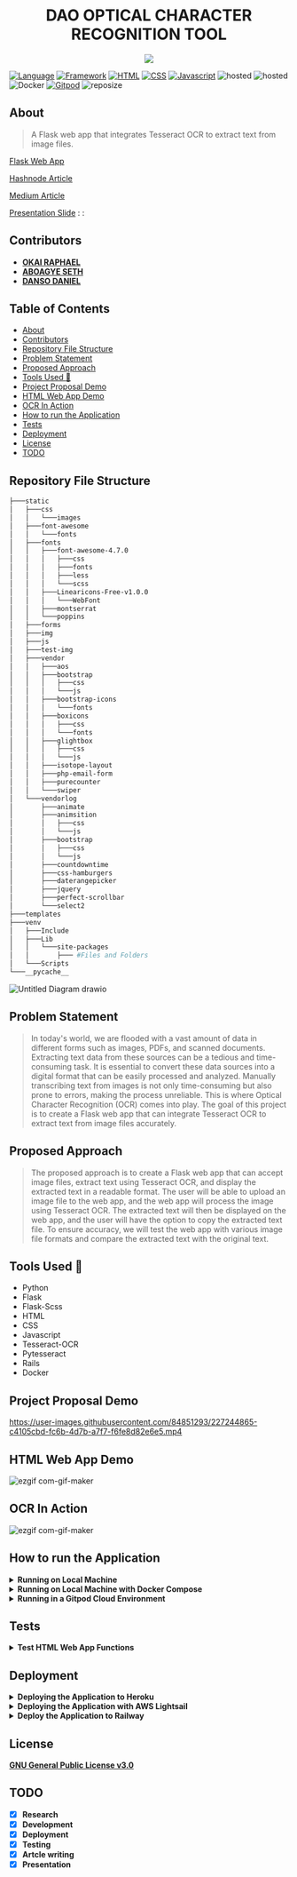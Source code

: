 <h1 align="center">DAO OPTICAL CHARACTER RECOGNITION TOOL</h1>

<p align="center">
  <img src="https://cdn.investintech.com/wp-content/uploads/2021/06/OCR-Software.jpg">
</p>


[![Language](https://img.shields.io/badge/Python-darkblue.svg?style=flat&logo=python&logoColor=white)](https://www.python.org)
[![Framework](https://img.shields.io/badge/Flask-darkgreen.svg?style=flat&logo=flask&logoColor=white)](https://flask.palletsprojects.com/en/2.2.x/)
[![HTML](https://img.shields.io/badge/HTML-black.svg?style=flat&logo=html5&logoColor=white)](https://html.com/)
[![CSS](https://img.shields.io/badge/CSS-yellow.svg?style=flat&logo=css3&logoColor=white)](https://www.w3.org/TR/CSS/#css)
[![Javascript](https://img.shields.io/badge/Javascript-yellow.svg?style=flat&logo=javascript&logoColor=white)](https://www.javascript.com/)
![hosted](https://img.shields.io/badge/Heroku-430098?style=flat&logo=heroku&logoColor=white)
![hosted](https://img.shields.io/badge/Railway-430098?style=flat&logo=railway&logoColor=white)
![Docker](https://img.shields.io/badge/Docker-blue?style=flat&logo=docker&logoColor=white)
[![Gitpod](https://img.shields.io/badge/Gitpod-orange?style=flat&logo=gitpod&logoColor=white)](https://www.gitpod.io/)
![reposize](https://img.shields.io/github/repo-size/Nneji123/Automatic-License-Plate-Detection-Recognition-API)


## About
>A Flask web app that integrates Tesseract OCR to extract text from image files. 

[Flask Web App](https://dao-ocr-production.up.railway.app/)

[Hashnode Article](https://jayralph.hashnode.dev/dao-optical-character-recognition-tool-flask-web-app-with-tesseract-ocr-integration)

[Medium Article](https://medium.com/@jayralph360/dao-optical-character-recognition-tool-a-flask-web-app-for-accurate-text-extraction-from-image-13cbe06dd8aa)

[Presentation Slide](https://drive.google.com/file/d/158DYPj-OHhpYpOAnOa_LQt0Q8QqYocMt/view?usp=share_link)
: 
: 



## Contributors
- **[OKAI RAPHAEL](https://github.com/JayRalph360)**
- **[ABOAGYE SETH](https://github.com/KSetho)**
- **[DANSO DANIEL](https://github.com/DanielDanso)**


## Table of Contents
- [About](#about)
- [Contributors](#contributors)
- [Repository File Structure](#repository-file-structure)
- [Problem Statement](#problem-statement)
- [Proposed Approach](#proposed-approach)
- [Tools Used :wrench:](#tools-used-wrench)
- [Project Proposal Demo](#project-proposal-demo)
- [HTML Web App Demo](#html-web-app-demo)
- [OCR In Action](#ocr-in-action)
- [How to run the Application](#how-to-run-the-application)
- [Tests](#tests)
- [Deployment](#deployment)
- [License](#license)
- [TODO](#todo)





## Repository File Structure
```bash
├───static
│   ├───css
│   │   └───images
│   ├───font-awesome
│   │   └───fonts
│   ├───fonts
│   │   ├───font-awesome-4.7.0
│   │   │   ├───css
│   │   │   ├───fonts
│   │   │   ├───less
│   │   │   └───scss
│   │   ├───Linearicons-Free-v1.0.0
│   │   │   └───WebFont
│   │   ├───montserrat
│   │   └───poppins
│   ├───forms
│   ├───img
│   ├───js
│   ├───test-img
│   ├───vendor
│   │   ├───aos
│   │   ├───bootstrap
│   │   │   ├───css
│   │   │   └───js
│   │   ├───bootstrap-icons
│   │   │   └───fonts
│   │   ├───boxicons
│   │   │   ├───css
│   │   │   └───fonts
│   │   ├───glightbox
│   │   │   ├───css
│   │   │   └───js
│   │   ├───isotope-layout
│   │   ├───php-email-form
│   │   ├───purecounter
│   │   └───swiper
│   └───vendorlog
│       ├───animate
│       ├───animsition
│       │   ├───css
│       │   └───js
│       ├───bootstrap
│       │   ├───css
│       │   └───js
│       ├───countdowntime
│       ├───css-hamburgers
│       ├───daterangepicker
│       ├───jquery
│       ├───perfect-scrollbar
│       └───select2
├───templates
├───venv
│   ├───Include
│   ├───Lib
│   │   └───site-packages
│   │       ├─── #Files and Folders
│   └───Scripts
└───__pycache__ 
```


![Untitled Diagram drawio](https://global-uploads.webflow.com/636bdbebfc681f083e923f81/63861e9b16b4921db3db628e_61e6e589f4ae7a513708b953_A%2520Quick%2520guide%2520into%2520Optical%2520character%2520recognition%2520%2526%2520its%2520software%2520Main%2520image-p-800.jpeg)


## Problem Statement
>In today's world, we are flooded with a vast amount of data in different forms such as images, PDFs, and scanned documents. Extracting text data from these sources can be a tedious and time-consuming task. It is essential to convert these data sources into a digital format that can be easily processed and analyzed. Manually transcribing text from images is not only time-consuming but also prone to errors, making the process unreliable. This is where Optical Character Recognition (OCR) comes into play. The goal of this project is to create a Flask web app that can integrate Tesseract OCR to extract text from image files accurately.

## Proposed Approach
>The proposed approach is to create a Flask web app that can accept image files, extract text using Tesseract OCR, and display the extracted text in a readable format. The user will be able to upload an image file to the web app, and the web app will process the image using Tesseract OCR. The extracted text will then be displayed on the web app, and the user will have the option to copy the extracted text file. To ensure accuracy, we will test the web app with various image file formats and compare the extracted text with the original text. 



## Tools Used :wrench:
- Python
- Flask
- Flask-Scss
- HTML
- CSS
- Javascript
- Tesseract-OCR
- Pytesseract
- Rails
- Docker



## Project Proposal Demo
https://user-images.githubusercontent.com/84851293/227244865-c4105cbd-fc6b-4d7b-a7f7-f6fe8d82e6e5.mp4


## HTML Web App Demo
![ezgif com-gif-maker](https://user-images.githubusercontent.com/101701760/184884513-66d5cd1e-9a0f-44ce-86dc-abfc8d70bc70.gif)


## OCR In Action
![ezgif com-gif-maker](https://user-images.githubusercontent.com/101701760/186735810-2a1f93d6-9b41-45e5-8a33-57dc09ca3ffd.gif)

## How to run the Application
<details> 
  <summary><b>Running on Local Machine</b></summary>

**To run the application on your local system do the following:**
1. Clone the repository:
```bash
git clone https://github.com/JayRalph360/DAO-OCR.git
```

2. Change the directory:
```
cd DAO-OCR
```

3. Install the requirements:
```
pip install -r requirements.txt
```

4. Run the application
```
python -m flask run
```
**You should be able to view the application by going to http://127.0.0.1:5000/**
</details>


<details> 
  <summary><b>Running on Local Machine with Docker Compose</b></summary>

**You can also run the application in a docker container using docker compose(if you have it installed)**

1. Clone the repository:
```bash
git clone https://github.com/JayRalph360/DAO-OCR.git
```

2. Change the directory:
```
cd DAO-OCR
```

3. Run the docker compose command
```docker
docker compose up -d --build 
```
You should be able to view the application by going to http://localhost:5000/
</details>


<details> 
  <summary><b>Running in a Gitpod Cloud Environment</b></summary>


**Click the button below to start a new development environment:**

[![Open in Gitpod](https://gitpod.io/button/open-in-gitpod.svg)](https://gitpod.io/#https://github.com/JayRalph360/DAO-OCR.git)
</details>


## Tests
<details> 
  <summary><b>Test HTML Web App Functions</b></summary>

To test the HTML Web app do the following:
1. Clone the repository:
```
git clone https://github.com/JayRalph360/DAO-OCR.git
```
2. Change the working directory and install the requirements and pytest:
```
cd src && pip install -r requirements.txt && pip install pytest
```
3. Move to the tests folder and run the tests
```
cd .. && cd tests && pytest
```
</details>


## Deployment

<details> 
  <summary><b>Deploying the Application to Heroku</b></summary>

**Assuming you have git and heroku cli installed just carry out the following steps:**

1. Clone the repository:
```bash
git clone https://github.com/JayRalph360/DAO-OCR.git
```

2. Change the directory:
```
cd DAO
```

3. Login to Heroku

``` 
heroku login
heroku container:login
```

4. Create your application
```
heroku create your-app-name
```
Replace **your-app-name** with the name of your choosing.

5. Build the image and push to Container Registry:

```
heroku container:push web
```

6. Then release the image to your app:
 
```
heroku container:release web
```

Click the button below to deploy the application.

[![Deploy](https://www.herokucdn.com/deploy/button.png)](https://heroku.com/deploy)


</details>


<details> 
  <summary><b>Deploying the Application with AWS Lightsail</b></summary>

To deploy the application using aws Lightsail just watch the video below and follow the steps.

</details>

<details>
    <summary><b>Deploy the Application to Railway<b></summary>
Click the button below to deploy the Application to railway

[![Deploy on Railway](https://railway.app/button.svg)](https://railway.app/new/template/k_WXDI?referralCode=ZYOf2M)

</details>



## License
[GNU General Public License v3.0](https://github.com/JayRalph360/DAO-OCR/blob/master/LICENSE)


## TODO
- [x] Research
- [x] Development
- [x] Deployment
- [x] Testing
- [x] Artcle writing
- [x] Presentation
